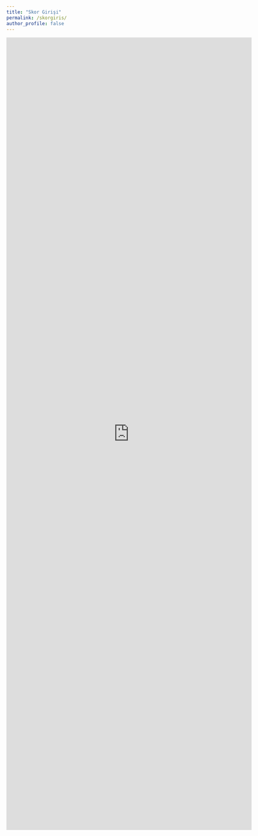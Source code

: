 ```yaml
---
title: "Skor Girişi"
permalink: /skorgiris/
author_profile: false
---
```


<iframe src="https://docs.google.com/forms/d/e/1FAIpQLSfWjTLWGcQ0MRf0XyXiL6Zs1ntIkSXaVpb6MEucL1aCARGJwg/viewform?embedded=true" width="640" height="2066" frameborder="0" marginheight="0" marginwidth="0">Yükleniyor…</iframe>
